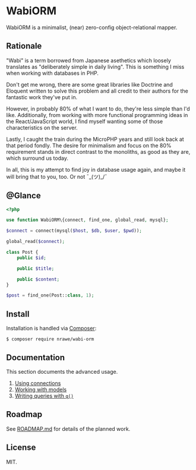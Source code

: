 # WabiORM

WabiORM is a minimalist, (near) zero-config object-relational mapper.

## Rationale

"Wabi" is a term borrowed from Japanese asethetics which loosely translates as
"deliberately simple in daily living". This is something I miss when working
with databases in PHP.

Don't get me wrong, there are some great libraries like Doctrine and Eloquent
written to solve this problem and all credit to their authors for the fantastic
work they've put in.

However, in probably 80% of what I want to do, they're less simple than I'd
like. Additionally, from working with more functional programming ideas in the
React/JavaScript world, I find myself wanting some of those characteristics on
the server.

Lastly, I caught the train during the MicroPHP years and still look back at
that period fondly. The desire for minimalism and focus on the 80% requirement
stands in direct contrast to the monoliths, as good as they are, which surround
us today.

In all, this is my attempt to find joy in database usage again, and maybe it
will bring that to you, too. Or not ¯\_(ツ)_/¯

## @Glance

```php
<?php

use function WabiORM\{connect, find_one, global_read, mysql};

$connect = connect(mysql($host, $db, $user, $pwd));

global_read($connect);

class Post {
    public $id;

    public $title;

    public $content;
}

$post = find_one(Post::class, 1);

```

## Install

Installation is handled via [Composer](https://getcomposer.org):

```
$ composer require nrawe/wabi-orm
```

## Documentation

This section documents the advanced usage.

1. [Using connections](docs/connect.md)
2. [Working with models](docs/models.md)
3. [Writing queries with `q()`](docs/queries.md)

## Roadmap
See [ROADMAP.md](./ROADMAP.md) for details of the planned work.

## License
MIT.
